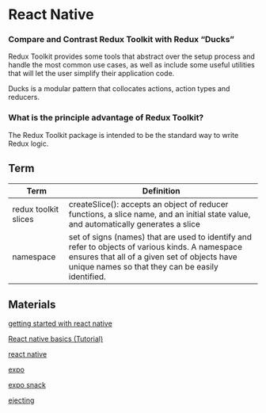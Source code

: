 # React Native

### Compare and Contrast Redux Toolkit with Redux “Ducks”

Redux Toolkit provides some tools that abstract over the setup process and handle the most common use cases, as well as include some useful utilities that will let the user simplify their application code.

Ducks is a modular pattern that collocates actions, action types and reducers.

### What is the principle advantage of Redux Toolkit?

The Redux Toolkit package is intended to be the standard way to write Redux logic. 

## Term

| Term | Definition |
| ------- | ----------------- |
|redux toolkit slices|createSlice(): accepts an object of reducer functions, a slice name, and an initial state value, and automatically generates a slice|
|namespace| set of signs (names) that are used to identify and refer to objects of various kinds. A namespace ensures that all of a given set of objects have unique names so that they can be easily identified.|

## Materials

[getting started with react native](https://reactnative.dev/docs/getting-started)

[React native basics (Tutorial)](https://reactnative.dev/docs/tutorial)

[react native](https://reactnative.dev/)

[expo](https://expo.io/)

[expo snack](https://snack.expo.io/)

[ejecting](https://docs.expo.io/expokit/eject/?redirected)